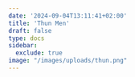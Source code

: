 ```yaml
---
date: '2024-09-04T13:11:41+02:00'
title: 'Thun Men'
draft: false
type: docs
sidebar:
  exclude: true
image: "/images/uploads/thun.png"
---
```

